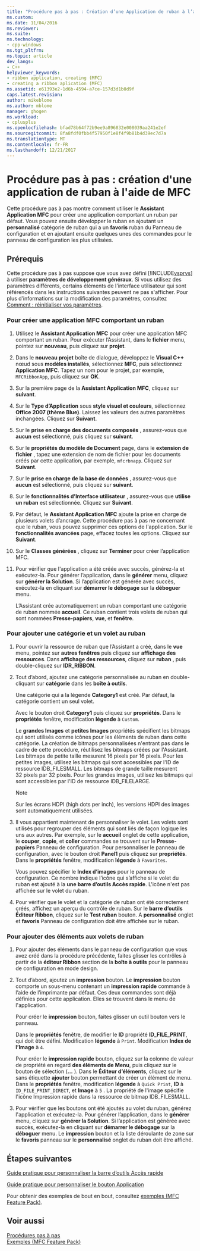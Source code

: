 ```yaml
---
title: "Procédure pas à pas : Création d’une Application de ruban à l’aide de MFC | Documents Microsoft"
ms.custom: 
ms.date: 11/04/2016
ms.reviewer: 
ms.suite: 
ms.technology:
- cpp-windows
ms.tgt_pltfrm: 
ms.topic: article
dev_langs:
- C++
helpviewer_keywords:
- ribbon application, creating (MFC)
- creating a ribbon aplication (MFC)
ms.assetid: e61393e2-1d6b-4594-a7ce-157d3d1b0d9f
caps.latest.revision: 
author: mikeblome
ms.author: mblome
manager: ghogen
ms.workload:
- cplusplus
ms.openlocfilehash: bfad78b64f72b9ee9a896832e008039aa241e2ef
ms.sourcegitcommit: 8fa8fdf0fbb4f57950f1e8f4f9b81b4d39ec7d7a
ms.translationtype: MT
ms.contentlocale: fr-FR
ms.lasthandoff: 12/21/2017
---
```

# <a name="walkthrough-creating-a-ribbon-application-by-using-mfc"></a>Procédure pas à pas : création d'une application de ruban à l'aide de MFC
Cette procédure pas à pas montre comment utiliser le **Assistant Application MFC** pour créer une application comportant un ruban par défaut. Vous pouvez ensuite développer le ruban en ajoutant un **personnalisé** catégorie de ruban qui a un **favoris** ruban du Panneau de configuration et en ajoutant ensuite quelques unes des commandes pour le panneau de configuration les plus utilisées.  
  
## <a name="prerequisites"></a>Prérequis  
 Cette procédure pas à pas suppose que vous avez défini [!INCLUDE[vsprvs](../assembler/masm/includes/vsprvs_md.md)] à utiliser **paramètres de développement généraux**. Si vous utilisez des paramètres différents, certains éléments de l'interface utilisateur qui sont référencés dans les instructions suivantes peuvent ne pas s'afficher. Pour plus d’informations sur la modification des paramètres, consultez [Comment : réinitialiser vos paramètres](http://msdn.microsoft.com/en-us/c95c51be-e609-4769-abba-65e6beedec76).  
  
### <a name="to-create-an-mfc-application-that-has-a-ribbon"></a>Pour créer une application MFC comportant un ruban  
  
1.  Utilisez le **Assistant Application MFC** pour créer une application MFC comportant un ruban. Pour exécuter l’Assistant, dans le **fichier** menu, pointez sur **nouveau**, puis cliquez sur **projet**.  
  
2.  Dans le **nouveau projet** boîte de dialogue, développez le **Visual C++** nœud sous **modèles installés**, sélectionnez **MFC**, puis sélectionnez  **Application MFC**. Tapez un nom pour le projet, par exemple, `MFCRibbonApp`, puis cliquez sur **OK**.  
  
3.  Sur la première page de la **Assistant Application MFC**, cliquez sur **suivant**.  
  
4.  Sur le **Type d’Application** sous **style visuel et couleurs**, sélectionnez **Office 2007 (thème Blue)**. Laissez les valeurs des autres paramètres inchangées. Cliquez sur **Suivant**.  
  
5.  Sur le **prise en charge des documents composés** , assurez-vous que **aucun** est sélectionné, puis cliquez sur **suivant**.  
  
6.  Sur le **propriétés du modèle de Document** page, dans le **extension de fichier** , tapez une extension de nom de fichier pour les documents créés par cette application, par exemple, `mfcrbnapp`. Cliquez sur **Suivant**.  
  
7.  Sur le **prise en charge de la base de données** , assurez-vous que **aucun** est sélectionné, puis cliquez sur **suivant**.  
  
8.  Sur le **fonctionnalités d’Interface utilisateur** , assurez-vous que **utilise un ruban** est sélectionnée. Cliquez sur **Suivant**.  
  
9. Par défaut, le **Assistant Application MFC** ajoute la prise en charge de plusieurs volets d’ancrage. Cette procédure pas à pas ne concernant que le ruban, vous pouvez supprimer ces options de l'application. Sur le **fonctionnalités avancées** page, effacez toutes les options. Cliquez sur **Suivant**.  
  
10. Sur le **Classes générées** , cliquez sur **Terminer** pour créer l’application MFC.  
  
11. Pour vérifier que l'application a été créée avec succès, générez-la et exécutez-la. Pour générer l’application, dans le **générer** menu, cliquez sur **générer la Solution**. Si l’application est générée avec succès, exécutez-la en cliquant sur **démarrer le débogage** sur la **déboguer** menu.  
  
     L’Assistant crée automatiquement un ruban comportant une catégorie de ruban nommée **accueil**. Ce ruban contient trois volets de ruban qui sont nommées **Presse-papiers**, **vue**, et **fenêtre**.  
  
### <a name="to-add-a-category-and-panel-to-the-ribbon"></a>Pour ajouter une catégorie et un volet au ruban  
  
1.  Pour ouvrir la ressource de ruban que l’Assistant a créé, dans le **vue** menu, pointez sur **autres fenêtres** puis cliquez sur **affichage des ressources**. Dans **affichage des ressources**, cliquez sur **ruban** , puis double-cliquez sur **IDR_RIBBON**.  
  
2.  Tout d’abord, ajoutez une catégorie personnalisée au ruban en double-cliquant sur **catégorie** dans les **boîte à outils**.  
  
     Une catégorie qui a la légende **Category1** est créé. Par défaut, la catégorie contient un seul volet.  
  
     Avec le bouton droit **Category1** puis cliquez sur **propriétés**. Dans le **propriétés** fenêtre, modification **légende** à `Custom`.  
  
     Le **grandes Images** et **petites Images** propriétés spécifient les bitmaps qui sont utilisés comme icônes pour les éléments de ruban dans cette catégorie. La création de bitmaps personnalisées n'entrant pas dans le cadre de cette procédure, réutilisez les bitmaps créées par l'Assistant. Les bitmaps de petite taille mesurent 16 pixels par 16 pixels. Pour les petites images, utilisez les bitmaps qui sont accessibles par l'ID de ressource IDB_FILESMALL. Les bitmaps de grande taille mesurent 32 pixels par 32 pixels. Pour les grandes images, utilisez les bitmaps qui sont accessibles par l'ID de ressource IDB_FILELARGE.  
  
    > [!NOTE]
    >  Sur les écrans HDPI (high dots per inch), les versions HDPI des images sont automatiquement utilisées.  
  
3.  Il vous appartient maintenant de personnaliser le volet. Les volets sont utilisés pour regrouper des éléments qui sont liés de façon logique les uns aux autres. Par exemple, sur le **accueil** onglet de cette application, le **couper**, **copie**, et **coller** commandes se trouvent sur le  **Presse-papiers** Panneau de configuration. Pour personnaliser le panneau de configuration, avec le bouton droit **Panel1** puis cliquez sur **propriétés**. Dans le **propriétés** fenêtre, modification **légende** à `Favorites`.  
  
     Vous pouvez spécifier le **Index d’images** pour le panneau de configuration. Ce nombre indique l’icône qui s’affiche si le volet du ruban est ajouté à la **une barre d’outils Accès rapide**. L'icône n'est pas affichée sur le volet du ruban.  
  
4.  Pour vérifier que le volet et la catégorie de ruban ont été correctement créés, affichez un aperçu du contrôle de ruban. Sur le **barre d’outils Éditeur Ribbon**, cliquez sur le **Test ruban** bouton. A **personnalisé** onglet et **favoris** Panneau de configuration doit être affichée sur le ruban.  
  
### <a name="to-add-elements-to-the-ribbon-panels"></a>Pour ajouter des éléments aux volets de ruban  
  
1.  Pour ajouter des éléments dans le panneau de configuration que vous avez créé dans la procédure précédente, faites glisser les contrôles à partir de la **éditeur Ribbon** section de la **boîte à outils** pour le panneau de configuration en mode design.  
  
2.  Tout d’abord, ajoutez un **impression** bouton. Le **impression** bouton comporte un sous-menu contenant un **impression rapide** commande à l’aide de l’imprimante par défaut. Ces deux commandes sont déjà définies pour cette application. Elles se trouvent dans le menu de l'application.  
  
     Pour créer le **impression** bouton, faites glisser un outil bouton vers le panneau.  
  
     Dans le **propriétés** fenêtre, de modifier le **ID** propriété **ID_FILE_PRINT**, qui doit être défini. Modification **légende** à `Print`. Modification **Index de l’Image** à `4`.  
  
     Pour créer le **impression rapide** bouton, cliquez sur la colonne de valeur de propriété en regard **des éléments de Menu**, puis cliquez sur le bouton de sélection (**...** ). Dans le **Éditeur d’éléments**, cliquez sur le sans étiquette **ajouter** bouton permettant de créer un élément de menu. Dans le **propriétés** fenêtre, modification **légende** à `Quick Print`, **ID** à `ID_FILE_PRINT_DIRECT`, et **Image** à `5` . La propriété de l'image spécifie l'icône Impression rapide dans la ressource de bitmap IDB_FILESMALL.  
  
3.  Pour vérifier que les boutons ont été ajoutés au volet du ruban, générez l'application et exécutez-la. Pour générer l’application, dans le **générer** menu, cliquez sur **générer la Solution**. Si l’application est générée avec succès, exécutez-la en cliquant sur **démarrer le débogage** sur la **déboguer** menu. Le **impression** bouton et la liste déroulante de zone sur le **favoris** panneau sur le **personnalisé** onglet du ruban doit être affiché.  
  
## <a name="next-steps"></a>Étapes suivantes  
 [Guide pratique pour personnaliser la barre d’outils Accès rapide](../mfc/how-to-customize-the-quick-access-toolbar.md)  
  
 [Guide pratique pour personnaliser le bouton Application](../mfc/how-to-customize-the-application-button.md)  
  
 Pour obtenir des exemples de bout en bout, consultez [exemples (MFC Feature Pack)](../visual-cpp-samples.md).  
  
## <a name="see-also"></a>Voir aussi  
 [Procédures pas à pas](../mfc/walkthroughs-mfc.md)   
 [Exemples (MFC Feature Pack)](../visual-cpp-samples.md)


